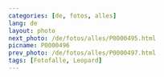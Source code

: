 ```yaml
---
categories: [de, fotos, alles]
lang: de
layout: photo
next_photo: /de/fotos/alles/P0000495.html
picname: P0000496
prev_photo: /de/fotos/alles/P0000497.html
tags: [Fotofalle, Leopard]
---
```

